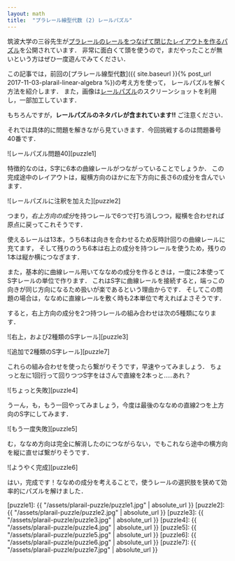 ```yaml
---
layout: math
title:  "プラレール線型代数 (2) レールパズル"
---
```


筑波大学の三谷先生が[プラレールのレールをつなげて閉じたレイアウトを作るパズル][railpuzzle]を公開されています．
非常に面白くて頭を使うので，まだやったことが無いという方はぜひ一度遊んでみてください．

この記事では，前回の[プラレール線型代数]({{ site.baseurl }}{% post_url 2017-11-03-plarail-linear-algebra %})の考え方を使って，
レールパズルを解く方法を紹介します．
また，画像は[レールパズル][railpuzzle]のスクリーンショットを利用し，一部加工しています．

もちろんですが，**レールパズルのネタバレが含まれています!!** ご注意ください．


それでは具体的に問題を解きながら見ていきます．今回挑戦するのは問題番号40番です．

![レールパズル問題40][puzzle1]

特徴的なのは，S字に6本の曲線レールがつながっていることでしょうか．
この完成途中のレイアウトは，縦横方向のほかに左下方向に長さ6の成分を含んでいます．

![レールパズルに注釈を加えた][puzzle2]

つまり，*右上方向の成分*を持つレールで6つで打ち消しつつ，縦横を合わせれば原点に戻ってこれそうです．

使えるレールは13本，うち6本は向きを合わせるため反時計回りの曲線レールに充てます，
そして残りのうち6本は右上の成分を持つレールを使うため，残りの1本は縦か横につなぎます．

また，基本的に曲線レール用いてななめの成分を作るときは，一度に2本使ってS字レールの単位で作ります．
これはS字に曲線レールを接続すると，端っこの向きが同じ方向になるため扱いが楽であるという理由からです．
そしてこの問題の場合は，ななめに直線レールを敷く時も2本単位で考えればよさそうです．

すると，右上方向の成分を2つ持つレールの組み合わせは次の5種類になります．

![右上，および2種類のS字レール][puzzle3]

![追加で2種類のS字レール][puzzle7]

これらの組み合わせを使ったら繋がりそうです，早速やってみましょう．
ちょっと左に1回行って回りつつS字をはさんで直線を2本っと.....あれ？

![ちょっと失敗][puzzle4]

うーん，も，もう一回やってみましょう，今度は最後のななめの直線2つを上方向のS字にしてみます．

![もう一度失敗][puzzle5]

む，ななめ方向は完全に解消したのにつながらない，でもこれなら途中の横方向を縦に直せば繋がりそうです．

![ようやく完成][puzzle6]

はい，完成です！ななめの成分を考えることで，使うレールの選択肢を狭めて効率的にパズルを解けました．


[railpuzzle]: http://mitani.cs.tsukuba.ac.jp/ja/software/railway_puzzle/index.html
[puzzle1]: {{ "/assets/plarail-puzzle/puzzle1.jpg" | absolute_url }}
[puzzle2]: {{ "/assets/plarail-puzzle/puzzle2.jpg" | absolute_url }}
[puzzle3]: {{ "/assets/plarail-puzzle/puzzle3.jpg" | absolute_url }}
[puzzle4]: {{ "/assets/plarail-puzzle/puzzle4.jpg" | absolute_url }}
[puzzle5]: {{ "/assets/plarail-puzzle/puzzle5.jpg" | absolute_url }}
[puzzle6]: {{ "/assets/plarail-puzzle/puzzle6.jpg" | absolute_url }}
[puzzle7]: {{ "/assets/plarail-puzzle/puzzle7.jpg" | absolute_url }}
